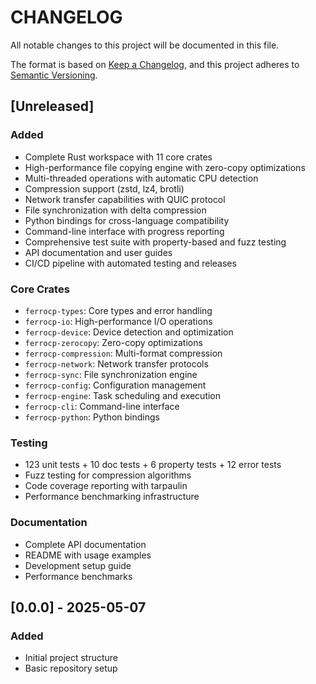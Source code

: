 # CHANGELOG

All notable changes to this project will be documented in this file.

The format is based on [Keep a Changelog](https://keepachangelog.com/en/1.0.0/),
and this project adheres to [Semantic Versioning](https://semver.org/spec/v2.0.0.html).

## [Unreleased]

### Added
- Complete Rust workspace with 11 core crates
- High-performance file copying engine with zero-copy optimizations
- Multi-threaded operations with automatic CPU detection
- Compression support (zstd, lz4, brotli)
- Network transfer capabilities with QUIC protocol
- File synchronization with delta compression
- Python bindings for cross-language compatibility
- Command-line interface with progress reporting
- Comprehensive test suite with property-based and fuzz testing
- API documentation and user guides
- CI/CD pipeline with automated testing and releases

### Core Crates
- `ferrocp-types`: Core types and error handling
- `ferrocp-io`: High-performance I/O operations
- `ferrocp-device`: Device detection and optimization
- `ferrocp-zerocopy`: Zero-copy optimizations
- `ferrocp-compression`: Multi-format compression
- `ferrocp-network`: Network transfer protocols
- `ferrocp-sync`: File synchronization engine
- `ferrocp-config`: Configuration management
- `ferrocp-engine`: Task scheduling and execution
- `ferrocp-cli`: Command-line interface
- `ferrocp-python`: Python bindings

### Testing
- 123 unit tests + 10 doc tests + 6 property tests + 12 error tests
- Fuzz testing for compression algorithms
- Code coverage reporting with tarpaulin
- Performance benchmarking infrastructure

### Documentation
- Complete API documentation
- README with usage examples
- Development setup guide
- Performance benchmarks

## [0.0.0] - 2025-05-07

### Added
- Initial project structure
- Basic repository setup
